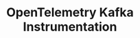 ---
title: OpenTelemetry Kafka Instrumentation
registryType: instrumentation
isThirdParty: false
language: go
tags:
  - go
  - instrumentation
  - kafka
  - sarama
repo: https://github.com/open-telemetry/opentelemetry-go-contrib/tree/main/instrumentation/github.com/Shopify/sarama
license: Apache 2.0
description: Go contrib plugin for the github.com/Shopify/sarama package.
authors: OpenTelemetry Authors
otVersion: latest
---